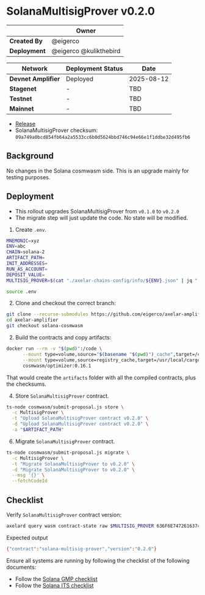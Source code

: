 # SolanaMultisigProver v0.2.0

|                | **Owner** |
| -------------- | --------- |
| **Created By** | @eigerco  |
| **Deployment** | @eigerco @kulikthebird  |

| **Network**          | **Deployment Status** | **Date**   |
| -------------------- | --------------------- | ---------- |
| **Devnet Amplifier** | Deployed              | 2025-08-12 |
| **Stagenet**         | -                     | TBD        |
| **Testnet**          | -                     | TBD        |
| **Mainnet**          | -                     | TBD        |

- [Release](https://github.com/eigerco/axelar-amplifier/releases/tag/solana-multisig-prover-v0.2.0)
- SolanaMultisigProver checksum: `09a749a0bcd854fb64a2a5533cc6b0d5624bbd746c94e66e1f1ddbe32d495fb6`


## Background

No changes in the Solana cosmwasm side. This is an upgrade mainly for testing purposes.

## Deployment

- This rollout upgrades SolanaMultisigProver from `v0.1.0` to `v0.2.0`
- The migrate step will just update the code. No state will be modified.

1. Create `.env`.


```bash
MNEMONIC=xyz
ENV=abc
CHAIN=solana-2
ARTIFACT_PATH=
INIT_ADDRESSES=
RUN_AS_ACCOUNT=
DEPOSIT_VALUE=
MULTISIG_PROVER=$(cat "./axelar-chains-config/info/${ENV}.json" | jq ".axelar.contracts.MultisigProver[\"$CHAIN\"].address" | tr -d '"')
```

```bash
source .env
```

2. Clone and checkout the correct branch:
```bash
git clone --recurse-submodules https://github.com/eigerco/axelar-amplifier.git
cd axelar-amplifier
git checkout solana-cosmwasm
```

2. Build the contracts and copy artifacts:
```bash
docker run --rm -v "$(pwd)":/code \
      --mount type=volume,source="$(basename "$(pwd)")_cache",target=/code/target \
      --mount type=volume,source=registry_cache,target=/usr/local/cargo/registry \
      cosmwasm/optimizer:0.16.1
```
That would create the `artifacts` folder with all the compiled contracts, plus the checksums.

4. Store `SolanaMultisigProver` contract.

```bash
ts-node cosmwasm/submit-proposal.js store \
  -c MultisigProver \
  -t "Upload SolanaMultisigProver contract v0.2.0" \
  -d "Upload SolanaMultisigProver contract v0.2.0" \
  -a "$ARTIFACT_PATH"
```

6. Migrate `SolanaMultisigProver` contract.

```bash
ts-node cosmwasm/submit-proposal.js migrate \
  -c MultisigProver \
  -t "Migrate SolanaMultisigProver to v0.2.0" \
  -d "Migrate SolanaMultisigProver to v0.2.0" \
  --msg '{}' \
  --fetchCodeId
```

## Checklist

Verify `SolanaMultisigProver` contract version:

```bash
axelard query wasm contract-state raw $MULTISIG_PROVER 636F6E74726163745F696E666F -o json | jq -r '.data' | base64 -d
```

Expected output

```bash
{"contract":"solana-multisig-prover","version":"0.2.0"}
```
Ensure all systems are running by following the checklist of the following documents:
* Follow the [Solana GMP checklist](../solana/2025-07-GMP-v1.0.0.md)
* Follow the [Solana ITS checklist](../solana/2025-07-ITS-v1.0.0.md)
